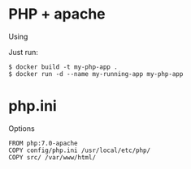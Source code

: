 # PHP + apache
Using 

Just run:
```
$ docker build -t my-php-app .
$ docker run -d --name my-running-app my-php-app
```
# php.ini
Options
```
FROM php:7.0-apache
COPY config/php.ini /usr/local/etc/php/
COPY src/ /var/www/html/
```